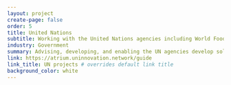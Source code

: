 ```yaml
---
layout: project
create-page: false
order: 5
title: United Nations
subtitle: Working with the United Nations agencies including World Food Program and UNICEF
industry: Government
summary: Advising, developing, and enabling the UN agencies develop solutions to improve efficiency and reduce cost.
link: https://atrium.uninnovation.network/guide
link_title: UN projects # overrides default link title
background_color: white
---
```

